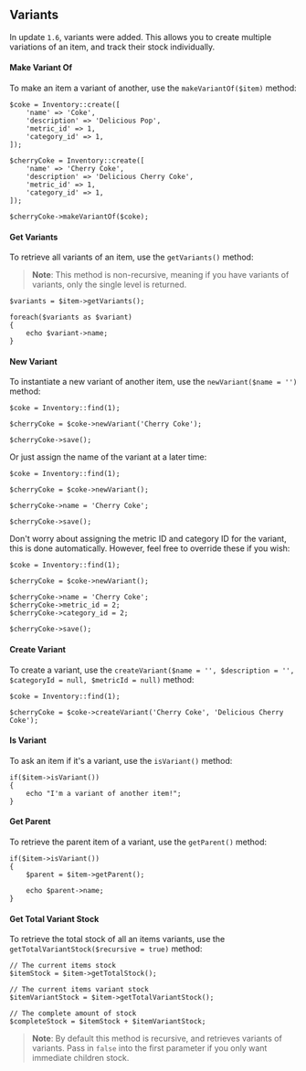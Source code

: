 ## Variants

In update `1.6`, variants were added. This allows you to create multiple variations of an item, and track their stock
individually.

#### Make Variant Of

To make an item a variant of another, use the `makeVariantOf($item)` method:

    $coke = Inventory::create([
        'name' => 'Coke',
        'description' => 'Delicious Pop',
        'metric_id' => 1,
        'category_id' => 1,
    ]);

    $cherryCoke = Inventory::create([
        'name' => 'Cherry Coke',
        'description' => 'Delicious Cherry Coke',
        'metric_id' => 1,
        'category_id' => 1,
    ]);
    
    $cherryCoke->makeVariantOf($coke);

#### Get Variants

To retrieve all variants of an item, use the `getVariants()` method:

> **Note**: This method is non-recursive, meaning if you have variants of variants, only the single level
> is returned.

    $variants = $item->getVariants();
    
    foreach($variants as $variant)
    {
        echo $variant->name;
    }

#### New Variant

To instantiate a new variant of another item, use the `newVariant($name = '')` method:

    $coke = Inventory::find(1);
    
    $cherryCoke = $coke->newVariant('Cherry Coke');
    
    $cherryCoke->save();
    
Or just assign the name of the variant at a later time:
    
    $coke = Inventory::find(1);
        
    $cherryCoke = $coke->newVariant();
    
    $cherryCoke->name = 'Cherry Coke';
    
    $cherryCoke->save();

Don't worry about assigning the metric ID and category ID for the variant, this is done automatically.
However, feel free to override these if you wish:

    $coke = Inventory::find(1);
            
    $cherryCoke = $coke->newVariant();
    
    $cherryCoke->name = 'Cherry Coke';
    $cherryCoke->metric_id = 2;
    $cherryCoke->category_id = 2;
    
    $cherryCoke->save();

#### Create Variant

To create a variant, use the `createVariant($name = '', $description = '', $categoryId = null, $metricId = null)` method:

    $coke = Inventory::find(1);
    
    $cherryCoke = $coke->createVariant('Cherry Coke', 'Delicious Cherry Coke');

#### Is Variant

To ask an item if it's a variant, use the `isVariant()` method:

    if($item->isVariant())
    {
        echo "I'm a variant of another item!";    
    }

#### Get Parent

To retrieve the parent item of a variant, use the `getParent()` method:

    if($item->isVariant())
    {
        $parent = $item->getParent();
        
        echo $parent->name;
    }

#### Get Total Variant Stock

To retrieve the total stock of all an items variants, use the `getTotalVariantStock($recursive = true)` method:
    
    // The current items stock
    $itemStock = $item->getTotalStock();
    
    // The current items variant stock
    $itemVariantStock = $item->getTotalVariantStock();
    
    // The complete amount of stock
    $completeStock = $itemStock + $itemVariantStock;

> **Note**: By default this method is recursive, and retrieves variants of variants. Pass in `false` into the first
> parameter if you only want immediate children stock.
